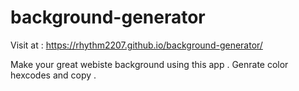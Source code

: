 # background-generator

Visit at : https://rhythm2207.github.io/background-generator/

Make your great webiste background using this app . Genrate color hexcodes and copy . 
